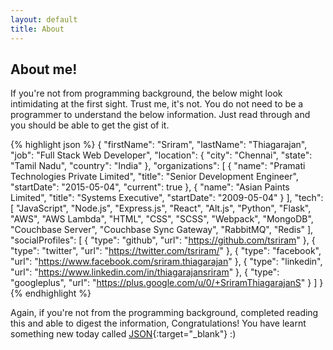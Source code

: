 ```yaml
---
layout: default
title: About
---
```


## About me!

If you're not from programming background, the below might look intimidating at the first sight. Trust me, it's not. You do not need to be a programmer to understand the below information. Just read through and you should be able to get the gist of it.

{% highlight json %}
{
  "firstName": "Sriram",
  "lastName": "Thiagarajan",
  "job": "Full Stack Web Developer",
  "location": {
    "city": "Chennai",
    "state": "Tamil Nadu",
    "country": "India"
  },
  "organizations": [
    {
      "name": "Pramati Technologies Private Limited",
      "title": "Senior Development Engineer",
      "startDate": "2015-05-04",
      "current": true
    },
    {
      "name": "Asian Paints Limited",
      "title": "Systems Executive",
      "startDate": "2009-05-04"
    }
  ],
  "tech": [
    "JavaScript",
    "Node.js",
    "Express.js",
    "React",
    "Alt.js",
    "Python",
    "Flask",
    "AWS",
    "AWS Lambda",
    "HTML",
    "CSS",
    "SCSS",
    "Webpack",
    "MongoDB",
    "Couchbase Server",
    "Couchbase Sync Gateway",
    "RabbitMQ",
    "Redis"
  ],
  "socialProfiles": [
    {
      "type": "github",
      "url": "https://github.com/tsriram"
    },
    {
      "type": "twitter",
      "url": "https://twitter.com/tsriram/"
    },
    {
      "type": "facebook",
      "url": "https://www.facebook.com/sriram.thiagarajan"
    },
    {
      "type": "linkedin",
      "url": "https://www.linkedin.com/in/thiagarajansriram"
    },
    {
      "type": "googleplus",
      "url": "https://plus.google.com/u/0/+SriramThiagarajanS"
    }
  ]
}
{% endhighlight %}

Again, if you're not from the programming background, completed reading this and able to digest the information, Congratulations! You have learnt something new today called [JSON](https://en.wikipedia.org/wiki/JSON){:target="_blank"} :)

